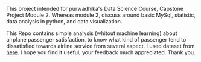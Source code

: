 This project intended for purwadhika's Data Science Course, Capstone Project Module 2.
Whereas module 2, discuss around basic MySql, statistic, data analysis in python, and data visualization.

This Repo contains simple analysis (whitout machine learning) about airplane passenger satisfaction, to know what kind of passenger tend to dissatisfied towards airline service from several aspect. I used dataset from <a href= https://www.kaggle.com/datasets/teejmahal20/airline-passenger-satisfaction>here</a>. I hope you find it useful, your feedback much appreciated. Thank you.
